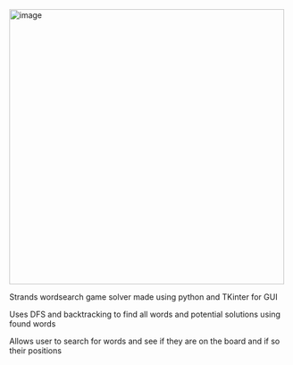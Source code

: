 <img width="492" alt="image" src="https://github.com/user-attachments/assets/891bd181-cc94-4f4e-ba05-c0b08dfa1fed" />

Strands wordsearch game solver made using python and TKinter for GUI

Uses DFS and backtracking to find all words and potential solutions using found words

Allows user to search for words and see if they are on the board and if so their positions
